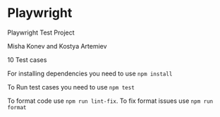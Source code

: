 # Playwright

Playwright Test Project

Misha Konev and Kostya Artemiev

10 Test cases

For installing dependencies you need to use `npm install`

To Run test cases you need to use `npm test`

To format code use `npm run lint-fix`. To fix format issues use `npm run format`
